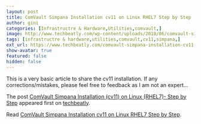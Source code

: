 ```yaml
---
layout: post
title: ComVault Simpana Installation cv11 on Linux RHEL7 Step by Step
author: gini
categories: [Infrastructre & Hardware,Utilities,comvault,]
image: http://www.techbeatly.com/wp-content/uploads/2018/06/comvault-simpana-installation-cv11-on-linux-rhel7-step-by-step.jpg
tags: [infrastructre & hardware,utilities,comvault,cv11,simpana,]
ext_url: https://www.techbeatly.com/comvault-simpana-installation-cv11-on-linux-rhel7-step-by-step/
show-avatar: true
featured: false
hidden: false
---
```


<p>This is a very basic article to share the cv11 installation. If any corrections/mistakes, please feel free to feedback as I am not an expert&#46;&#46;&#46;</p>
<p>The post <a href="https://www.techbeatly.com/comvault-simpana-installation-cv11-on-linux-rhel7-step-by-step/">ComVault Simpana Installation (cv11) on Linux (RHEL7)- Step by Step</a> appeared first on <a href="https://www.techbeatly.com">techbeatly</a>.</p>

Read [ComVault Simpana Installation cv11 on Linux RHEL7 Step by Step](https://www.techbeatly.com/comvault-simpana-installation-cv11-on-linux-rhel7-step-by-step/).